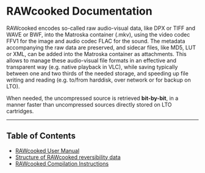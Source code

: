 # RAWcooked Documentation

RAWcooked encodes so-called raw audio-visual data, like DPX or TIFF and WAVE or BWF, into the Matroska container (.mkv), using the video codec FFV1 for the image and audio codec FLAC for the sound. The metadata accompanying the raw data are preserved, and sidecar files, like MD5, LUT or XML, can be added into the Matroska container as attachments. This allows to manage these audio-visual file formats in an effective and transparent way (e.g. native playback in VLC), while saving typically between one and two thirds of the needed storage, and speeding up file writing and reading (e.g. to/from harddisk, over network or for backup on LTO).

When needed, the uncompressed source is retrieved **bit-by-bit**, in a manner faster than uncompressed sources directly stored on LTO cartridges.

---

## Table of Contents

- [RAWcooked User Manual](User_Manual.md)
- [Structure of RAWcooked reversibility data](File_Stucture.md)
- [RAWcooked Compilation Instructions](Compilation.md)
